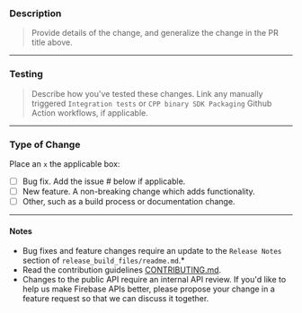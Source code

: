 ### Description
> Provide details of the change, and generalize the change in the PR title above.

[replace this line]: # (Describe your changes in detail.)
***
### Testing
> Describe how you've tested these changes. Link any manually triggered `Integration tests` or `CPP binary SDK Packaging` Github Action workflows, if applicable.


[replace this line]: # (Describe your testing in detail.)
***

### Type of Change
Place an `x` the applicable box:
- [ ] Bug fix. Add the issue # below if applicable.
- [ ] New feature. A non-breaking change which adds functionality.
- [ ] Other, such as a build process or documentation change.
***

#### Notes
- Bug fixes and feature changes require an update to the `Release Notes` section of `release_build_files/readme.md`.*
- Read the contribution guidelines [CONTRIBUTING.md](https://github.com/firebase/firebase-cpp-sdk/blob/main/CONTRIBUTING.md).
- Changes to the public API require an internal API review. If you'd like to help us make Firebase APIs better, please propose your change in a feature request so that we can discuss it together.
